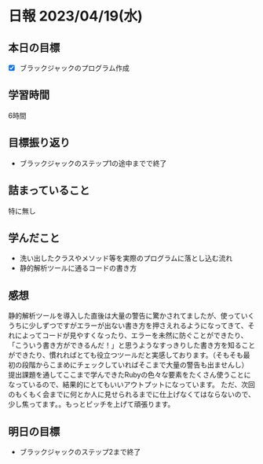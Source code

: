 # 日報 2023/04/19(水)

## 本日の目標
- [x] ブラックジャックのプログラム作成

## 学習時間
6時間

## 目標振り返り
- ブラックジャックのステップ1の途中までで終了

## 詰まっていること
特に無し

## 学んだこと
- 洗い出したクラスやメソッド等を実際のプログラムに落とし込む流れ
- 静的解析ツールに通るコードの書き方

## 感想
静的解析ツールを導入した直後は大量の警告に驚かされてましたが、使っていくうちに少しずつですがエラーが出ない書き方を押さえれるようになってきて、それによってコードが見やすくなったり、エラーを未然に防ぐことができたり、「こういう書き方ができるんだ！」と思うようなすっきりした書き方を知ることができたり、慣れればとても役立つツールだと実感しております。（そもそも最初の段階からこまめにチェックしていればそこまで大量の警告も出ませんし）
提出課題を通してここまで学んできたRubyの色々な要素をたくさん使うことになっているので、結果的にとてもいいアウトプットになっています。
ただ、次回のもくもく会までに何とか人に見せられるまでに仕上げなくてはならないので、少し焦ってます。。もっとピッチを上げて頑張ります。

## 明日の目標
- ブラックジャックのステップ2まで終了
